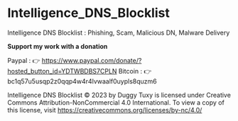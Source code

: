 # Intelligence_DNS_Blocklist
Intelligence DNS Blocklist : Phishing, Scam, Malicious DN, Malware Delivery

**Support my work with a donation**

Paypal : 👉 https://www.paypal.com/donate/?hosted_button_id=YDTWBDBS7CPLN
Bitcoin : 👉 bc1q57u5usqp2z0qqp4w4r4lvwaalf0uypls8quzm6

Intelligence DNS Blocklist © 2023 by Duggy Tuxy is licensed under Creative Commons Attribution-NonCommercial 4.0 International. To view a copy of this license, visit https://creativecommons.org/licenses/by-nc/4.0/
